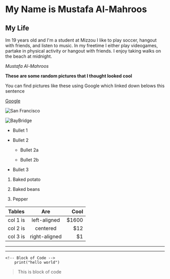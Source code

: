 

# My Name is Mustafa Al-Mahroos

## My Life

<p>Im 19 years old and I'm a student at Mizzou I like to play soccer, hangout with friends, and listen to music. In my freetime I either play videogames, partake in physical activity or hangout with friends. I enjoy taking walks on the beach at midnight.</p>

*Mustafa Al-Mahroos*

**These are some random pictures that I thought looked cool** 

You can find pictures like these using Google which linked down belows this sentence

[Google](https://www.google.com/)





![San Francisco](https://f.dale.onl/mu/all/photos/SanFrancisco.jpg)

![BayBridge](https://f.dale.onl/mu/all/photos/BayBridge.jpg)



* Bullet 1

* Bullet 2

  * Bullet 2a

  * Bullet 2b

* Bullet 3

<!-- OL -->

1. Baked potato

2. Baked beans

3. Pepper

<!-- Table -->

| Tables   |      Are      |  Cool |
|----------|:-------------:|------:|
| col 1 is |  left-aligned | $1600 |
| col 2 is |    centered   |   $12 |
| col 3 is | right-aligned |    $1 |

<!-- Horizontal Rule -->

- - -

- - -

    <!-- Block of Code -->
        print("hello world")

> This is block of code
